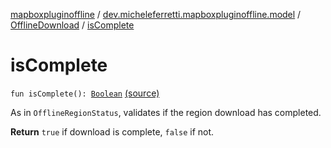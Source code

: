 [mapboxpluginoffline](../../index.md) / [dev.micheleferretti.mapboxpluginoffline.model](../index.md) / [OfflineDownload](index.md) / [isComplete](./is-complete.md)

# isComplete

`fun isComplete(): `[`Boolean`](https://kotlinlang.org/api/latest/jvm/stdlib/kotlin/-boolean/index.html) [(source)](https://github.com/xit0c/mapbox-plugin-offline/tree/master/mapboxpluginoffline/src/main/java/dev/micheleferretti/mapboxpluginoffline/model/OfflineDownload.kt#L81)

As in `OfflineRegionStatus`, validates if the region download has completed.

**Return**
`true` if download is complete, `false` if not.

